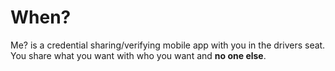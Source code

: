 # When?
Me? is a credential sharing/verifying mobile app with you in the drivers seat. You share what you want with who you want and **no one else**.

